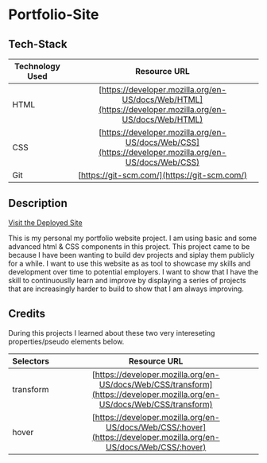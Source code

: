 # Portfolio-Site

## Tech-Stack
| Technology Used         | Resource URL           | 
| ------------- |:-------------:| 
| HTML    | [https://developer.mozilla.org/en-US/docs/Web/HTML](https://developer.mozilla.org/en-US/docs/Web/HTML) | 
| CSS     | [https://developer.mozilla.org/en-US/docs/Web/CSS](https://developer.mozilla.org/en-US/docs/Web/CSS)      |   
| Git | [https://git-scm.com/](https://git-scm.com/)     |    


## Description 
[Visit the Deployed Site](https://youtu.be/BFyeuLhjcPY)

This is my personal my portfolio website project. I am using basic and some advanced html & CSS components in this project. This project came to be because I have been wanting to build dev projects and siplay them publicly for a while. I want to use this website as as tool to showcase my skills and development over time to potential employers. I want to show that I have the skill to continuouslly learn and improve by displaying a series of projects that are increasingly harder to build to show that I am always improving.



## Credits
During this projects I learned about these two very intereseting properties/pseudo elements below.

| Selectors         | Resource URL           | 
| ------------- |:-------------:| 
| transform    | [https://developer.mozilla.org/en-US/docs/Web/CSS/transform](https://developer.mozilla.org/en-US/docs/Web/CSS/transform) | 
| hover     | [https://developer.mozilla.org/en-US/docs/Web/CSS/:hover](https://developer.mozilla.org/en-US/docs/Web/CSS/:hover)      |   
